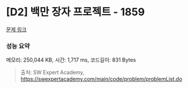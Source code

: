 # [D2] 백만 장자 프로젝트 - 1859 

[문제 링크](https://swexpertacademy.com/main/code/problem/problemDetail.do?contestProbId=AV5LrsUaDxcDFAXc) 

### 성능 요약

메모리: 250,044 KB, 시간: 1,717 ms, 코드길이: 831 Bytes



> 출처: SW Expert Academy, https://swexpertacademy.com/main/code/problem/problemList.do